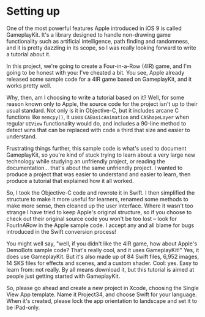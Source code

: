 # Setting up

One of the most powerful features Apple introduced in iOS 9 is called GameplayKit. It's a library designed to handle non-drawing game functionality such as artificial intelligence, path finding and randomness, and it is pretty dazzling in its scope, so I was really looking forward to write a tutorial about it.

In this project, we're going to create a Four-in-a-Row (4IR) game, and I'm going to be honest with you: I've cheated a bit. You see, Apple already released some sample code for a 4IR game based on GameplayKit, and it works pretty well.

Why, then, am I choosing to write a tutorial based on it? Well, for some reason known only to Apple, the source code for the project isn't up to their usual standard. Not only is it in Objective-C, but it includes arcane C functions like `memcpy()`, it uses `CABasicAnimation` and `CAShapeLayer` when regular `UIView` functionality would do, and includes a 90-line method to detect wins that can be replaced with code a third that size and easier to understand.

Frustrating things further, this sample code is what's used to document GameplayKit, so you're kind of stuck trying to learn about a very large new technology while studying an unfriendly project, or reading the documentation… that's about the same unfriendly project. I wanted to produce a project that was easier to understand and easier to learn, then produce a tutorial that explained how it all worked.

So, I took the Objective-C code and rewrote it in Swift. I then simplified the structure to make it more useful for learners, renamed some methods to make more sense, then cleaned up the user interface. Where it wasn't too strange I have tried to keep Apple's original structure, so if you choose to check out their original source code you won't be too lost – look for FourInARow in the Apple sample code. I accept any and all blame for bugs introduced in the Swift conversion process!

You might well say, "well, if you didn't like the 4IR game, how about Apple's DemoBots sample code? That's really cool, and it uses GameplayKit!" Yes, it does use GameplayKit. But it's also made up of 84 Swift files, 6,952 images, 14 SKS files for effects and scenes, and a custom shader. Cool: yes. Easy to learn from: not really. By all means download it, but this tutorial is aimed at people just getting started with GameplayKit.

So, please go ahead and create a new project in Xcode, choosing the Single View App template. Name it Project34, and choose Swift for your language. When it's created, please lock the app orientation to landscape and set it to be iPad-only.
